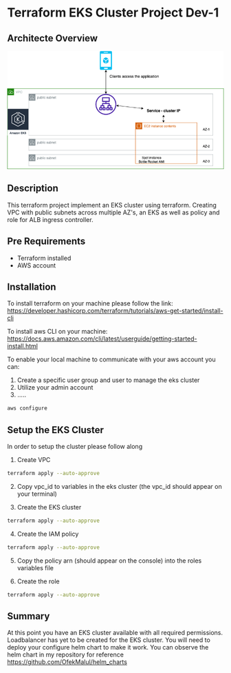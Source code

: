 # Terraform EKS Cluster Project Dev-1

## Architecte Overview
![alt text](diagram.png)
## Description
This terraform project implement an EKS cluster using terraform. Creating VPC with public subnets across multiple AZ's, an EKS as well as policy and role for ALB ingress controller.  

## Pre Requirements
* Terraform installed
* AWS account
## Installation

To install terraform on your machine please follow the link:
https://developer.hashicorp.com/terraform/tutorials/aws-get-started/install-cli

To install aws CLI on your machine:
https://docs.aws.amazon.com/cli/latest/userguide/getting-started-install.html

To enable your local machine to communicate with your aws account you can:
1. Create a specific user group and user to manage the eks cluster
2. Utilize your admin account
3. .....

```bash
aws configure
```

## Setup the EKS Cluster
In order to setup the cluster please follow along
1. Create VPC
```bash
terraform apply --auto-approve
```

2. Copy vpc_id to variables in the eks cluster (the vpc_id should appear on your terminal)

3. Create the EKS cluster
```bash
terraform apply --auto-approve
```

4. Create the IAM policy
```bash
terraform apply --auto-approve
```
5. Copy the policy arn (should appear on the console) into the roles variables file

6. Create the role
```bash
terraform apply --auto-approve
```

## Summary
At this point you have an EKS cluster available with all required permissions.
Loadbalancer has yet to be created for the EKS cluster. You will need to deploy your configure helm chart to make it work. You can observe the helm chart in my repository for reference 
https://github.com/OfekMalul/helm_charts